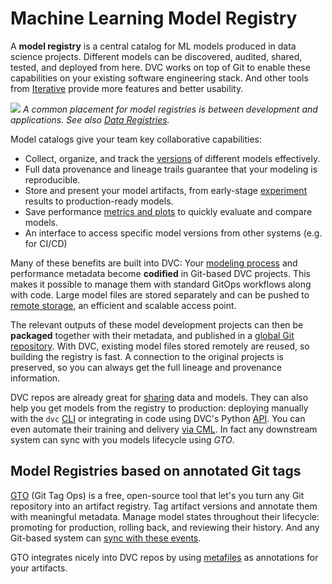 # Machine Learning Model Registry

A **model registry** is a central catalog for ML models produced in data science
projects. Different models can be discovered, audited, shared, tested, and
deployed from here. DVC works on top of Git to enable these capabilities on your
existing software engineering stack. And other tools from
[Iterative](https://iterative.ai/) provide more features and better usability.

![](/img/ml_model_registry_placement.jpg) _A common placement for model
registries is between development and applications. See also [Data Registries]._

[data registries]: /doc/use-cases/data-registries

Model catalogs give your team key collaborative capabilities:

- Collect, organize, and track the [versions] of different models effectively.
- Full data provenance and lineage trails guarantee that your modeling is
  reproducible.
- Store and present your model artifacts, from early-stage [experiment] results
  to production-ready models.
- Save performance [metrics and plots] to quickly evaluate and compare models.
- An interface to access specific model versions from other systems (e.g. for
  CI/CD)

[versions]: /doc/use-cases/versioning-data-and-model-files
[experiment]: /doc/user-guide/experiment-management
[metrics and plots]: /doc/start/metrics-parameters-plots

Many of these benefits are built into DVC: Your [modeling process] and
performance metadata become **codified** in Git-based <abbr>DVC projects</abbr>.
This makes it possible to manage them with standard GitOps workflows along with
code. Large model files are stored separately and can be pushed to [remote
storage], an efficient and scalable access point.

The relevant outputs of these model development projects can then be
**packaged** together with their metadata, and published in a [global Git
repository]. With DVC, existing model files stored remotely are reused, so
building the registry is fast. A connection to the original projects is
preserved, so you can always get the full lineage and provenance information.

DVC repos are already great for [sharing] data and models. They can also help
you get models from the registry to production: deploying manually with the
`dvc` [CLI] or integrating in code using DVC's Python [API]. You can even
automate their training and delivery [via CML]. In fact any downstream system
can sync with you models lifecycle using _GTO_.

[modeling process]: doc/start/data-pipelines
[remote storage]: /doc/command-reference/remote
[global git repository]: #model-registries-based-on-annotated-git-tags
[sharing]: /doc/start/data-and-model-access
[cli]: /doc/command-reference
[api]: /doc/api-reference
[via cml]: https://cml.dev/doc/cml-with-dvc

## Model Registries based on annotated Git tags

[GTO] (Git Tag Ops) is a free, open-source tool that let's you turn any Git
repository into an artifact registry. Tag artifact versions and annotate them
with meaningful metadata. Manage model states throughout their lifecycle:
promoting for production, rolling back, and reviewing their history. And any
Git-based system can [sync with these events].

GTO integrates nicely into DVC repos by using [metafiles] as annotations for
your artifacts.

[gto]: https://github.com/iterative/gto
[sync with these events]:
  https://github.com/iterative/gto#getting-right-versions-in-downstream-systems
[metafiles]: doc/user-guide/project-structure
